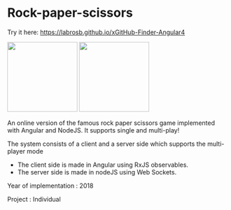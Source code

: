 # Rock-paper-scissors

Try it here: https://labrosb.github.io/xGitHub-Finder-Angular4
<p>
  <img src="https://www.labrosb.com/project-thumbs/rock-paper-scissors.PNG" height="160px" />
  <img src="https://www.labrosb.com/project-thumbs/rock-paper-scissors2.PNG" height="160px" />
</p>

An online version of the famous rock paper scissors game implemented with Angular and NodeJS. 
It supports single and multi-play!

The system consists of a client and a server side which supports the multi-player mode
 - The client side is made in Angular using RxJS observables.
 - The server side is made in nodeJS using Web Sockets.

Year of implementation : 2018

Project : Individual
